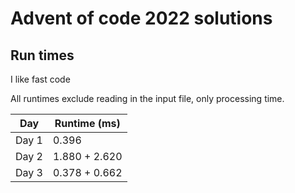 # Advent of code 2022 solutions


## Run times

I like fast code

All runtimes exclude reading in the input file, only processing time.

| Day    | Runtime (ms) |
| ----------- | ----------- |
| Day 1      |    0.396    |
| Day 2   |  1.880 +   2.620     |
| Day 3 | 0.378 + 0.662 |
